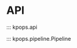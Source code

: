 # API

<!-- dprint-ignore-start -->

::: kpops.api

<!-- dprint-ignore-end -->

<!-- dprint-ignore-start -->

::: kpops.pipeline.Pipeline

<!-- dprint-ignore-end -->
